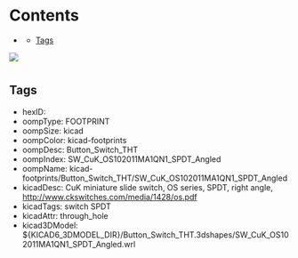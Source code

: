 



Contents
========

* [](#)
	* [Tags](#tags)
  
![][im]
# 

## Tags

- hexID: 
- oompType: FOOTPRINT
- oompSize: kicad
- oompColor: kicad-footprints
- oompDesc: Button_Switch_THT
- oompIndex: SW_CuK_OS102011MA1QN1_SPDT_Angled
- oompName: kicad-footprints/Button_Switch_THT/SW_CuK_OS102011MA1QN1_SPDT_Angled
- kicadDesc: CuK miniature slide switch, OS series, SPDT, right angle, http://www.ckswitches.com/media/1428/os.pdf
- kicadTags: switch SPDT
- kicadAttr: through_hole
- kicad3DModel: ${KICAD6_3DMODEL_DIR}/Button_Switch_THT.3dshapes/SW_CuK_OS102011MA1QN1_SPDT_Angled.wrl



[im]: image.png
